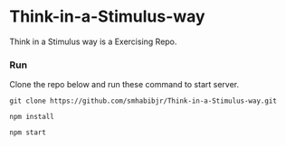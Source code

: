 # Think-in-a-Stimulus-way
Think in a Stimulus way is a Exercising Repo.

### Run 

Clone the repo below and run these command to start server.

````
git clone https://github.com/smhabibjr/Think-in-a-Stimulus-way.git

npm install

npm start

````
